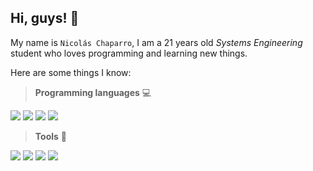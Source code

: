 ## Hi, guys! 👋
My name is `Nicolás Chaparro`, I am a 21 years old _Systems Engineering_ student who loves programming and learning new things.

Here are some things I know:

> **Programming languages** 💻
<p align="left">
<img src="https://img.shields.io/badge/Python-14354C.svg?logo=python&logoColor=white"/>
<img src="https://custom-icon-badges.demolab.com/badge/Java-007396.svg?logo=java&logoColor=white"/>
<img src="https://custom-icon-badges.demolab.com/badge/SQL-025E8C.svg?logo=database&logoColor=white"/>
<img src="https://img.shields.io/badge/Scala-DC382D.svg?logo=scala&logoColor=white"/>

> **Tools** 🔧
<p align="left">
<img src="https://img.shields.io/badge/Git-F05033.svg?logo=git&logoColor=white"/>
<img src="https://img.shields.io/badge/IntelliJ%20IDEA-E10098.svg?logo=intellij-idea&logoColor=white"/>
<img src="https://img.shields.io/badge/Notion-010101.svg?logo=notion&logoColor=white"/>
<img src="https://img.shields.io/badge/Visual%20Studio%20Code-0078d7.svg?logo=visual-studio-code&logoColor=white"/>
